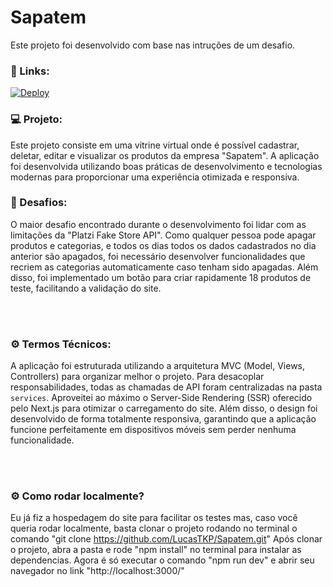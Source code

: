 # Sapatem

Este projeto foi desenvolvido com base nas intruções de um desafio.

### 🔗 Links:

[![Deploy](https://img.shields.io/badge/Deploy-Live-brightgreen)](https://sapatem.vercel.app/)

### 💻 Projeto:

Este projeto consiste em uma vitrine virtual onde é possível cadastrar, deletar, editar e visualizar os produtos da empresa "Sapatem". A aplicação foi desenvolvida utilizando boas práticas de desenvolvimento e tecnologias modernas para proporcionar uma experiência otimizada e responsiva.

### 🎯 Desafios:

O maior desafio encontrado durante o desenvolvimento foi lidar com as limitações da "Platzi Fake Store API". Como qualquer pessoa pode apagar produtos e categorias, e todos os dias todos os dados cadastrados no dia anterior são apagados, foi necessário desenvolver funcionalidades que recriem as categorias automaticamente caso tenham sido apagadas. Além disso, foi implementado um botão para criar rapidamente 18 produtos de teste, facilitando a validação do site.

<br /> <br />

### ⚙️ Termos Técnicos:

A aplicação foi estruturada utilizando a arquitetura MVC (Model, Views, Controllers) para organizar melhor o projeto. Para desacoplar responsabilidades, todas as chamadas de API foram centralizadas na pasta `services`. Aproveitei ao máximo o Server-Side Rendering (SSR) oferecido pelo Next.js para otimizar o carregamento do site. Além disso, o design foi desenvolvido de forma totalmente responsiva, garantindo que a aplicação funcione perfeitamente em dispositivos móveis sem perder nenhuma funcionalidade.

<br /> <br />

### ⚙️ Como rodar localmente?

Eu já fiz a hospedagem do site para facilitar os testes mas, caso você queria rodar localmente, basta clonar o projeto rodando no terminal o comando
"git clone https://github.com/LucasTKP/Sapatem.git"
Após clonar o projeto, abra a pasta e rode "npm install" no terminal para instalar as dependencias.
Agora é só executar o comando "npm run dev" e abrir seu navegador no link "http://localhost:3000/"

<br /> <br />


<br />
